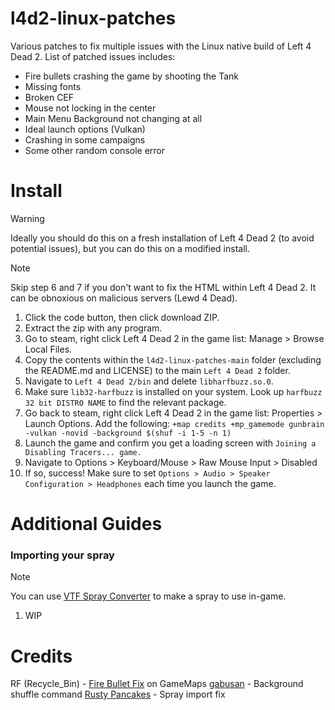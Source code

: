# l4d2-linux-patches
Various patches to fix multiple issues with the Linux native build of Left 4 Dead 2. List of patched issues includes:

 - Fire bullets crashing the game by shooting the Tank
 - Missing fonts
 - Broken CEF
 - Mouse not locking in the center
 - Main Menu Background not changing at all
 - Ideal launch options (Vulkan)
 - Crashing in some campaigns
 - Some other random console error

# Install

> [!WARNING]
> Ideally you should do this on a fresh installation of Left 4 Dead 2 (to avoid potential issues), but you can do this on a modified install.

> [!NOTE]
> Skip step 6 and 7 if you don't want to fix the HTML within Left 4 Dead 2. It can be obnoxious on malicious servers (Lewd 4 Dead).

1. Click the code button, then click download ZIP.
2. Extract the zip with any program.
3. Go to steam, right click Left 4 Dead 2 in the game list: Manage > Browse Local Files.
4. Copy the contents within the `l4d2-linux-patches-main` folder (excluding the README.md and LICENSE) to the main `Left 4 Dead 2` folder.
5. Navigate to `Left 4 Dead 2/bin` and delete `libharfbuzz.so.0`.
6. Make sure `lib32-harfbuzz` is installed on your system. Look up `harfbuzz 32 bit DISTRO NAME` to find the relevant package.
7. Go back to steam, right click Left 4 Dead 2 in the game list: Properties > Launch Options. Add the following: `+map credits +mp_gamemode gunbrain -vulkan -novid -background $(shuf -i 1-5 -n 1)`
8. Launch the game and confirm you get a loading screen with `Joining a Disabling Tracers... game.`
9. Navigate to Options > Keyboard/Mouse > Raw Mouse Input > Disabled
10. If so, success! Make sure to set `Options > Audio > Speaker Configuration > Headphones` each time you launch the game.

# Additional Guides

### Importing your spray

> [!NOTE]
> You can use [VTF Spray Converter](https://rafradek.github.io/Mishcatt/) to make a spray to use in-game.

1. WIP

# Credits
RF (Recycle_Bin) - [Fire Bullet Fix](https://www.gamemaps.com/details/30880) on GameMaps
[gabusan](https://steamcommunity.com/id/proprocrastinator) - Background shuffle command
[Rusty Pancakes](https://steamcommunity.com/id/RustyPancakes) - Spray import fix